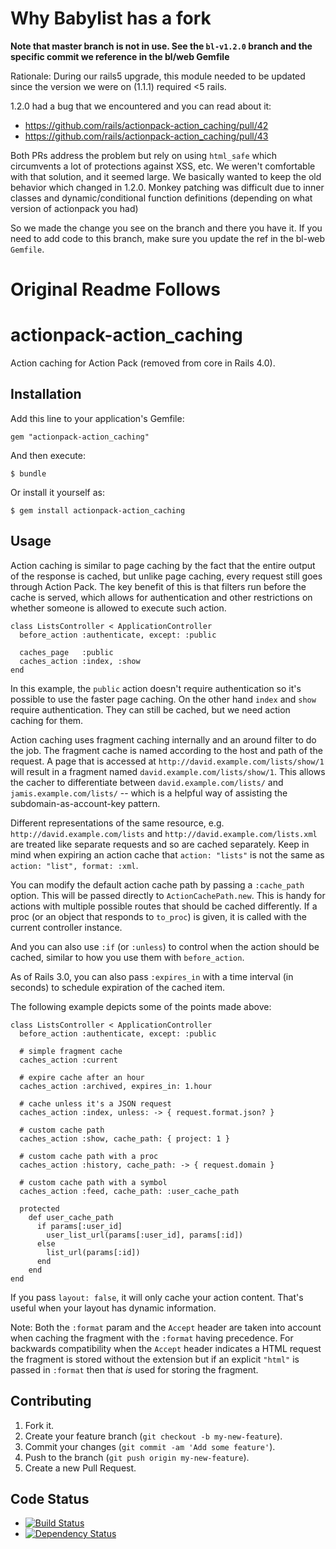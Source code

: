 # Why Babylist has a fork


**Note that master branch is not in use. See the `bl-v1.2.0` branch and the specific commit we reference in the bl/web Gemfile**

Rationale:
During our rails5 upgrade, this module needed to be updated since the version we were on (1.1.1) required <5 rails.

1.2.0 had a bug that we encountered and you can read about it:
- https://github.com/rails/actionpack-action_caching/pull/42
- https://github.com/rails/actionpack-action_caching/pull/43

Both PRs address the problem but rely on using `html_safe` which circumvents a lot of protections against XSS, etc.
We weren't comfortable with that solution, and it seemed large. We basically wanted to keep the old behavior which
changed in 1.2.0. Monkey patching was difficult due to inner classes and dynamic/conditional function definitions
(depending on what version of actionpack you had)

So we made the change you see on the branch and there you have it. If you need to add code to this branch, make sure you update the ref in the bl-web `Gemfile`.

# Original Readme Follows


actionpack-action_caching
=========================

Action caching for Action Pack (removed from core in Rails 4.0).

Installation
------------

Add this line to your application's Gemfile:

    gem "actionpack-action_caching"

And then execute:

    $ bundle

Or install it yourself as:

    $ gem install actionpack-action_caching

Usage
-----

Action caching is similar to page caching by the fact that the entire
output of the response is cached, but unlike page caching, every
request still goes through Action Pack. The key benefit of this is
that filters run before the cache is served, which allows for
authentication and other restrictions on whether someone is allowed
to execute such action.

    class ListsController < ApplicationController
      before_action :authenticate, except: :public

      caches_page   :public
      caches_action :index, :show
    end

In this example, the `public` action doesn't require authentication
so it's possible to use the faster page caching. On the other hand
`index` and `show` require authentication. They can still be cached,
but we need action caching for them.

Action caching uses fragment caching internally and an around
filter to do the job. The fragment cache is named according to
the host and path of the request. A page that is accessed at
`http://david.example.com/lists/show/1` will result in a fragment named
`david.example.com/lists/show/1`. This allows the cacher to
differentiate between `david.example.com/lists/` and
`jamis.example.com/lists/` -- which is a helpful way of assisting
the subdomain-as-account-key pattern.

Different representations of the same resource, e.g.
`http://david.example.com/lists` and
`http://david.example.com/lists.xml`
are treated like separate requests and so are cached separately.
Keep in mind when expiring an action cache that
`action: "lists"` is not the same as
`action: "list", format: :xml`.

You can modify the default action cache path by passing a
`:cache_path` option. This will be passed directly to
`ActionCachePath.new`. This is handy for actions with
multiple possible routes that should be cached differently. If a
proc (or an object that responds to `to_proc`) is given, it is
called with the current controller instance.

And you can also use `:if` (or `:unless`) to control when the action
should be cached, similar to how you use them with `before_action`.

As of Rails 3.0, you can also pass `:expires_in` with a time
interval (in seconds) to schedule expiration of the cached item.

The following example depicts some of the points made above:

    class ListsController < ApplicationController
      before_action :authenticate, except: :public

      # simple fragment cache
      caches_action :current

      # expire cache after an hour
      caches_action :archived, expires_in: 1.hour

      # cache unless it's a JSON request
      caches_action :index, unless: -> { request.format.json? }

      # custom cache path
      caches_action :show, cache_path: { project: 1 }

      # custom cache path with a proc
      caches_action :history, cache_path: -> { request.domain }

      # custom cache path with a symbol
      caches_action :feed, cache_path: :user_cache_path

      protected
        def user_cache_path
          if params[:user_id]
            user_list_url(params[:user_id], params[:id])
          else
            list_url(params[:id])
          end
        end
    end

If you pass `layout: false`, it will only cache your action
content. That's useful when your layout has dynamic information.

Note: Both the `:format` param and the `Accept` header are taken
into account when caching the fragment with the `:format` having
precedence. For backwards compatibility when the `Accept` header
indicates a HTML request the fragment is stored without the
extension but if an explicit `"html"` is passed in `:format` then
that _is_ used for storing the fragment.

Contributing
------------

1. Fork it.
2. Create your feature branch (`git checkout -b my-new-feature`).
3. Commit your changes (`git commit -am 'Add some feature'`).
4. Push to the branch (`git push origin my-new-feature`).
5. Create a new Pull Request.

Code Status
-----------

* [![Build Status](https://travis-ci.org/rails/actionpack-action_caching.svg?branch=master)](https://travis-ci.org/rails/actionpack-action_caching)
* [![Dependency Status](https://gemnasium.com/rails/actionpack-action_caching.svg)](https://gemnasium.com/rails/actionpack-action_caching)
